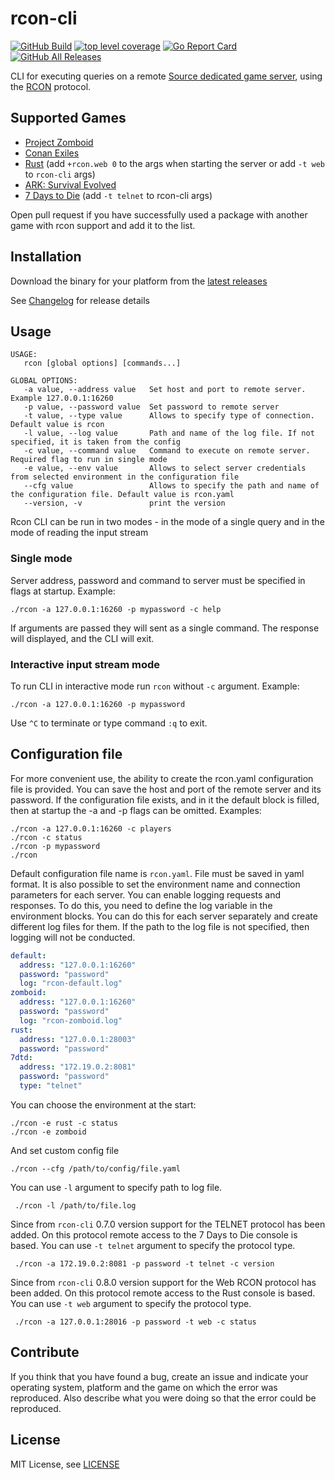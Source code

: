 # rcon-cli
[![GitHub Build](https://github.com/gorcon/rcon-cli/workflows/build/badge.svg)](https://github.com/gorcon/rcon-cli/actions)
[![top level coverage](https://gocover.io/_badge/github.com/gorcon/rcon-cli?0)](https://gocover.io/github.com/gorcon/rcon-cli)
[![Go Report Card](https://goreportcard.com/badge/github.com/gorcon/rcon-cli)](https://goreportcard.com/report/github.com/gorcon/rcon-cli)
[![GitHub All Releases](https://img.shields.io/github/downloads/gorcon/rcon-cli/total)](https://github.com/gorcon/rcon-cli/releases)

CLI for executing queries on a remote [Source dedicated game server](https://developer.valvesoftware.com/wiki/Source_Dedicated_Server), using the [RCON](https://developer.valvesoftware.com/wiki/Source_RCON_Protocol) protocol.

## Supported Games

* [Project Zomboid](https://store.steampowered.com/app/108600) 
* [Conan Exiles](https://store.steampowered.com/app/440900)
* [Rust](https://store.steampowered.com/app/252490) (add `+rcon.web 0` to the args when starting the server or add `-t web` to `rcon-cli` args)
* [ARK: Survival Evolved](https://store.steampowered.com/app/346110)
* [7 Days to Die](https://store.steampowered.com/app/251570) (add `-t telnet` to rcon-cli args)

Open pull request if you have successfully used a package with another game with rcon support and add it to the list.

## Installation

Download the binary for your platform from the [latest releases](https://github.com/gorcon/rcon-cli/releases/latest)

See [Changelog](CHANGELOG.md) for release details

## Usage

```text
USAGE:
   rcon [global options] [commands...]

GLOBAL OPTIONS:
   -a value, --address value   Set host and port to remote server. Example 127.0.0.1:16260
   -p value, --password value  Set password to remote server
   -t value, --type value      Allows to specify type of connection. Default value is rcon
   -l value, --log value       Path and name of the log file. If not specified, it is taken from the config
   -c value, --command value   Command to execute on remote server. Required flag to run in single mode
   -e value, --env value       Allows to select server credentials from selected environment in the configuration file
   --cfg value                 Allows to specify the path and name of the configuration file. Default value is rcon.yaml
   --version, -v               print the version
```

Rcon CLI can be run in two modes - in the mode of a single query and in the mode of reading the input stream

### Single mode

Server address, password and command to server must be specified in flags at startup. Example:

    ./rcon -a 127.0.0.1:16260 -p mypassword -c help
    
If arguments are passed they will sent as a single command. The response will displayed, and the CLI will exit.

### Interactive input stream mode

To run CLI in interactive mode run `rcon` without `-c` argument. Example:

    ./rcon -a 127.0.0.1:16260 -p mypassword
    
Use `^C` to terminate or type command `:q` to exit.    

## Configuration file

For more convenient use, the ability to create the rcon.yaml configuration file is provided. 
You can save the host and port of the remote server and its password. If the configuration file exists, 
and in it the default block is filled, then at startup the -a and -p flags can be omitted. Examples:

    ./rcon -a 127.0.0.1:16260 -c players
    ./rcon -c status
    ./rcon -p mypassword
    ./rcon 

Default configuration file name is `rcon.yaml`. File must be saved in yaml format. It is also possible 
to set the environment name and connection parameters for each server. You can enable logging requests 
and responses. To do this, you need to define the log variable in the environment blocks. You can do 
this for each server separately and create different log files for them. If the path to the log file is 
not specified, then logging will not be conducted. 

```yaml
default:
  address: "127.0.0.1:16260"
  password: "password"
  log: "rcon-default.log"
zomboid:
  address: "127.0.0.1:16260"
  password: "password"
  log: "rcon-zomboid.log"
rust:
  address: "127.0.0.1:28003"
  password: "password"
7dtd:
  address: "172.19.0.2:8081"
  password: "password"
  type: "telnet"
```

You can choose the environment at the start:

    ./rcon -e rust -c status
    ./rcon -e zomboid
    
And set custom config file     

    ./rcon --cfg /path/to/config/file.yaml
    
You can use `-l` argument to specify path to log file.

     ./rcon -l /path/to/file.log

Since from `rcon-cli` 0.7.0 version support for the TELNET protocol has been added. On this protocol remote access to 
the 7 Days to Die console is based. You can use `-t telnet` argument to specify the protocol type.

     ./rcon -a 172.19.0.2:8081 -p password -t telnet -c version
     
Since from `rcon-cli` 0.8.0 version support for the Web RCON protocol has been added. On this protocol remote access to 
the Rust console is based. You can use `-t web` argument to specify the protocol type.

     ./rcon -a 127.0.0.1:28016 -p password -t web -c status

## Contribute

If you think that you have found a bug, create an issue and indicate your operating system, platform and the game on 
which the error was reproduced. Also describe what you were doing so that the error could be reproduced.

## License

MIT License, see [LICENSE](LICENSE)
